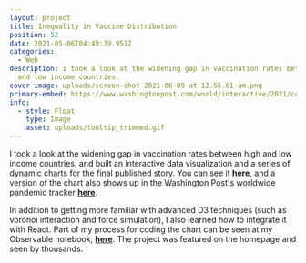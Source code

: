 ```yaml
---
layout: project
title: Inequality in Vaccine Distribution
position: 52
date: 2021-05-06T04:49:39.951Z
categories:
  - Web
description: I took a look at the widening gap in vaccination rates between high
  and low income countries.
cover-image: uploads/screen-shot-2021-06-09-at-12.55.01-am.png
primary-embed: https://www.washingtonpost.com/world/interactive/2021/coronavirus-vaccine-inequality-global/
info:
  - style: Float
    type: Image
    asset: uploads/tooltip_trimmed.gif
---
```

I took a look at the widening gap in vaccination rates between high and low income countries, and built an interactive data visualization and a series of dynamic charts for the final published story. You can see it [**here**](https://www.washingtonpost.com/world/interactive/2021/coronavirus-vaccine-inequality-global/), and a version of the chart also shows up in the Washington Post's worldwide pandemic tracker [**here**](https://www.washingtonpost.com/graphics/2020/world/mapping-spread-new-coronavirus/?itid=hp_pandemic%20test).

In addition to getting more familiar with advanced D3 techniques (such as voronoi interaction and force simulation), I also learned how to integrate it with React. Part of my process for coding the chart can be seen at my Observable notebook, [**here**](https://observablehq.com/@attharmirza/wealthier-countries-have-higher-vaccination-rates?collection=@attharmirza/masters). The project was featured on the homepage and seen by thousands.